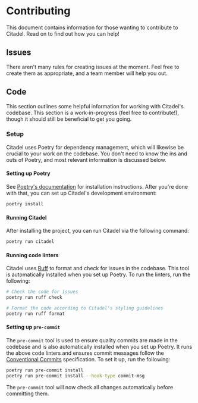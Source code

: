 # Contributing
This document contains information for those wanting to contribute to Citadel. Read on to find out how you can help!

## Issues
There aren't many rules for creating issues at the moment. Feel free to create them as appropriate, and a team member will help you out.

## Code
This section outlines some helpful information for working with Citadel's codebase. This section is a work-in-progress (feel free to contribute!), though it should still be beneficial to get you going.

### Setup
Citadel uses Poetry for dependency management, which will likewise be crucial to your work on the codebase. You don't need to know the ins and outs of Poetry, and most relevant information is discussed below.

#### Setting up Poetry
See [Poetry's documentation](https://python-poetry.org/docs/#installation) for installation instructions. After you're done with that, you can set up Citadel's development environment:

```sh
poetry install
```

#### Running Citadel
After installing the project, you can run Citadel via the following command:

```sh
poetry run citadel
```

#### Running code linters
Citadel uses [Ruff](https://github.com/astral-sh/ruff) to format and check for issues in the codebase. This tool is automatically installed when you set up Poetry. To run the linters, run the following:

```sh
# Check the code for issues
poetry run ruff check

# Format the code according to Citadel's styling guidelines
poetry run ruff format
```

#### Setting up `pre-commit`
The `pre-commit` tool is used to ensure quality commits are made in the codebase and is also automatically installed when you set up Poetry. It runs the above code linters and ensures commit messages follow the [Conventional Commits](https://www.conventionalcommits.org/) specification. To set it up, run the following:

```sh
poetry run pre-commit install
poetry run pre-commit install --hook-type commit-msg
```

The `pre-commit` tool will now check all changes automatically before committing them.
